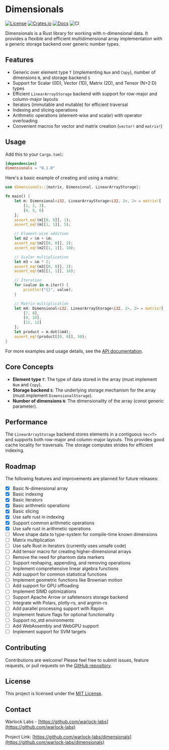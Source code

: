 # Dimensionals

[![License](https://img.shields.io/crates/l/dimensionals)](https://choosealicense.com/licenses/mit/)
[![Crates.io](https://img.shields.io/crates/v/dimensionals)](https://crates.io/crates/dimensionals)
[![Docs](https://img.shields.io/crates/v/dimensionals?color=blue&label=docs)](https://docs.rs/dimensionals/)
![CI](https://github.com/warlock-labs/dimensionals/actions/workflows/CI.yml/badge.svg)

Dimensionals is a Rust library for working with n-dimensional data. It provides a flexible and efficient multidimensional array implementation with a generic storage backend over generic number types.

## Features

- Generic over element type `T` (implementing `Num` and `Copy`), number of dimensions `N`, and storage backend `S`
- Support for Scalar (0D), Vector (1D), Matrix (2D), and Tensor (N>2 D) types
- Efficient `LinearArrayStorage` backend with support for row-major and column-major layouts
- Iterators (immutable and mutable) for efficient traversal
- Indexing and slicing operations
- Arithmetic operations (element-wise and scalar) with operator overloading
- Convenient macros for vector and matrix creation (`vector!` and `matrix!`)

## Usage

Add this to your `Cargo.toml`:

```toml
[dependencies]
dimensionals = "0.1.0"
```

Here's a basic example of creating and using a matrix:

```rust
use dimensionals::{matrix, Dimensional, LinearArrayStorage};

fn main() {
    let m: Dimensional<i32, LinearArrayStorage<i32, 2>, 2> = matrix![
        [1, 2, 3],
        [4, 5, 6]
    ];
    assert_eq!(m[[0, 0]], 1);
    assert_eq!(m[[1, 1]], 5);

    // Element-wise addition
    let m2 = &m + &m;
    assert_eq!(m2[[0, 0]], 2);
    assert_eq!(m2[[1, 1]], 10);

    // Scalar multiplication
    let m3 = &m * 2;
    assert_eq!(m3[[0, 0]], 2);
    assert_eq!(m3[[1, 1]], 10);

    // Iteration
    for &value in m.iter() {
        println!("{}", value);
    }

    // Matrix multiplication
    let m4: Dimensional<i32, LinearArrayStorage<i32, 2>, 2> = matrix![
        [7, 8],
        [9, 10],
        [11, 12]
    ];
    let product = m.dot(&m4);
    assert_eq!(product[[0, 0]], 58);
}
```

For more examples and usage details, see the [API documentation](https://docs.rs/dimensionals).

## Core Concepts

- **Element type `T`**: The type of data stored in the array (must implement `Num` and `Copy`).
- **Storage backend `S`**: The underlying storage mechanism for the array (must implement `DimensionalStorage`).
- **Number of dimensions `N`**: The dimensionality of the array (const generic parameter).

## Performance

The `LinearArrayStorage` backend stores elements in a contiguous `Vec<T>` and supports both row-major and column-major layouts. This provides good cache locality for traversals. The storage computes strides for efficient indexing.

## Roadmap

The following features and improvements are planned for future releases:

- [x] Basic N-dimensional array
- [x] Basic indexing
- [x] Basic iterators
- [x] Basic arithmetic operations
- [x] Basic slicing
- [x] Use safe rust in indexing
- [x] Support common arithmetic operations
- [x] Use safe rust in arithmetic operations
- [ ] Move shape data to type-system for compile-time known dimensions
- [ ] Matrix multiplication
- [ ] Use safe Rust in iterators (currently uses unsafe code)
- [ ] Add tensor macro for creating higher-dimensional arrays
- [ ] Remove the need for phantom data markers
- [ ] Support reshaping, appending, and removing operations
- [ ] Implement comprehensive linear algebra functions
- [ ] Add support for common statistical functions
- [ ] Implement geometric functions like Brownian motion
- [ ] Add support for GPU offloading
- [ ] Implement SIMD optimizations
- [ ] Support Apache Arrow or safetensors storage backend
- [ ] Integrate with Polars, plotly-rs, and argmin-rs
- [ ] Add parallel processing support with Rayon
- [ ] Implement feature flags for optional functionality
- [ ] Support no_std environments
- [ ] Add WebAssembly and WebGPU support
- [ ] Implement support for SVM targets

## Contributing

Contributions are welcome! Please feel free to submit issues, feature requests, or pull requests on the [GitHub repository](https://github.com/warlock-labs/dimensionals).

## License

This project is licensed under the [MIT License](https://choosealicense.com/licenses/mit/).

## Contact

Warlock Labs - [https://github.com/warlock-labs](https://github.com/warlock-labs)

Project Link: [https://github.com/warlock-labs/dimensionals](https://github.com/warlock-labs/dimensionals)
